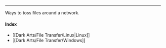 -- -
Ways to toss files around a network. 
#### Index
- [[Dark Arts/File Transfer/Linux|Linux]]
- [[Dark Arts/File Transfer/Windows]]